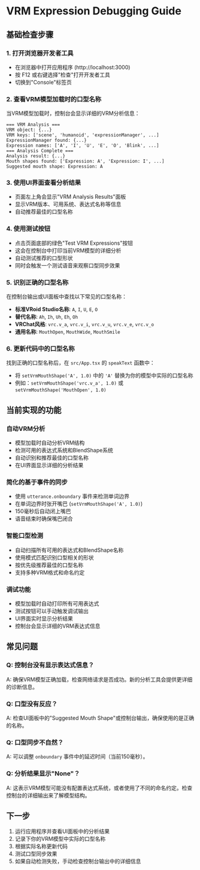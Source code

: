 # VRM Expression Debugging Guide

## 基础检查步骤

### 1. 打开浏览器开发者工具
- 在浏览器中打开应用程序 (http://localhost:3000)
- 按 F12 或右键选择"检查"打开开发者工具
- 切换到"Console"标签页

### 2. 查看VRM模型加载时的口型名称
当VRM模型加载时，控制台会显示详细的VRM分析信息：
```
=== VRM Analysis ===
VRM object: {...}
VRM keys: ['scene', 'humanoid', 'expressionManager', ...]
ExpressionManager found: {...}
Expression names: ['A', 'I', 'U', 'E', 'O', 'Blink', ...]
=== Analysis Complete ===
Analysis result: {...}
Mouth shapes found: ['Expression: A', 'Expression: I', ...]
Suggested mouth shape: Expression: A
```

### 3. 使用UI界面查看分析结果
- 页面左上角会显示"VRM Analysis Results"面板
- 显示VRM版本、可用系统、表达式名称等信息
- 自动推荐最佳的口型名称

### 4. 使用测试按钮
- 点击页面底部的绿色"Test VRM Expressions"按钮
- 这会在控制台中打印当前VRM模型的详细分析
- 自动测试推荐的口型形状
- 同时会触发一个测试语音来观察口型同步效果

### 5. 识别正确的口型名称
在控制台输出或UI面板中查找以下常见的口型名称：
- **标准VRoid Studio名称**: `A`, `I`, `U`, `E`, `O`
- **替代名称**: `Ah`, `Ih`, `Uh`, `Eh`, `Oh`
- **VRChat风格**: `vrc.v_a`, `vrc.v_i`, `vrc.v_u`, `vrc.v_e`, `vrc.v_o`
- **通用名称**: `MouthOpen`, `MouthWide`, `MouthSmile`

### 6. 更新代码中的口型名称
找到正确的口型名称后，在 `src/App.tsx` 的 `speakText` 函数中：
- 将 `setVrmMouthShape('A', 1.0)` 中的 `'A'` 替换为你的模型中实际的口型名称
- 例如：`setVrmMouthShape('vrc.v_a', 1.0)` 或 `setVrmMouthShape('MouthOpen', 1.0)`

## 当前实现的功能

### 自动VRM分析
- 模型加载时自动分析VRM结构
- 检测可用的表达式系统和BlendShape系统
- 自动识别和推荐最佳的口型名称
- 在UI界面显示详细的分析结果

### 简化的基于事件的同步
- 使用 `utterance.onboundary` 事件来检测单词边界
- 在单词边界时张开嘴巴 (`setVrmMouthShape('A', 1.0)`)
- 150毫秒后自动闭上嘴巴
- 语音结束时确保嘴巴闭合

### 智能口型检测
- 自动扫描所有可用的表达式和BlendShape名称
- 使用模式匹配识别口型相关的形状
- 按优先级推荐最佳的口型名称
- 支持多种VRM格式和命名约定

### 调试功能
- 模型加载时自动打印所有可用表达式
- 测试按钮可以手动触发调试输出
- UI界面实时显示分析结果
- 控制台会显示详细的VRM表达式信息

## 常见问题

### Q: 控制台没有显示表达式信息？
A: 确保VRM模型正确加载，检查网络请求是否成功。新的分析工具会提供更详细的诊断信息。

### Q: 口型没有反应？
A: 检查UI面板中的"Suggested Mouth Shape"或控制台输出，确保使用的是正确的名称。

### Q: 口型同步不自然？
A: 可以调整 `onboundary` 事件中的延迟时间（当前150毫秒）。

### Q: 分析结果显示"None"？
A: 这表示VRM模型可能没有配置表达式系统，或者使用了不同的命名约定。检查控制台的详细输出来了解模型结构。

## 下一步
1. 运行应用程序并查看UI面板中的分析结果
2. 记录下你的VRM模型中实际的口型名称
3. 根据实际名称更新代码
4. 测试口型同步效果
5. 如果自动检测失败，手动检查控制台输出中的详细信息 